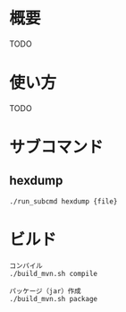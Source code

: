 # 概要

TODO

# 使い方

TODO

# サブコマンド

## hexdump

    ./run_subcmd hexdump {file}


# ビルド

```
コンパイル
./build_mvn.sh compile

パッケージ（jar）作成
./build_mvn.sh package
```
